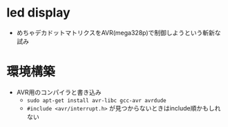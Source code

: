 # led display
- めちゃデカドットマトリクスをAVR(mega328p)で制御しようという斬新な試み
# 環境構築
- AVR用のコンパイラと書き込み
  - `sudo apt-get install avr-libc gcc-avr avrdude`
  - `#include <avr/interrupt.h>` が見つからないときはinclude順かもしれない

